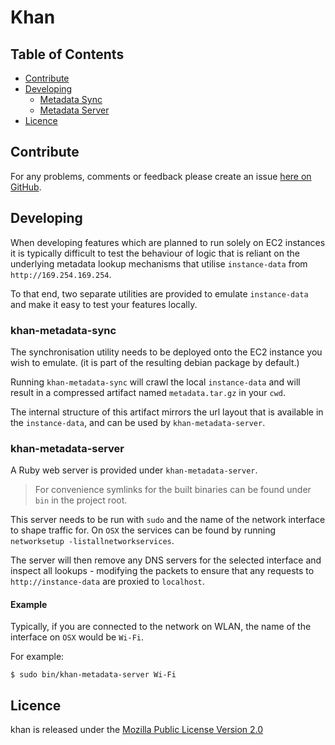 # Khan

## Table of Contents

* [Contribute](#contribute)
* [Developing](#developing)
    - [Metadata Sync](#khan-metadata-sync)
    - [Metadata Server](#khan-metadata-server)
* [Licence](#licence)


## Contribute

For any problems, comments or feedback please create an issue [here on GitHub](github.com/brendanhay/khan/issues).


## Developing

When developing features which are planned to run solely on EC2 instances it is
typically difficult to test the behaviour of logic that is reliant on the underlying
metadata lookup mechanisms that utilise `instance-data` from `http://169.254.169.254`.

To that end, two separate utilities are provided to emulate `instance-data` and
make it easy to test your features locally.

### khan-metadata-sync

The synchronisation utility needs to be deployed onto the EC2 instance you wish
to emulate. (it is part of the resulting debian package by default.)

Running `khan-metadata-sync` will crawl the local `instance-data` and will result
in a compressed artifact named `metadata.tar.gz` in your `cwd`.

The internal structure of this artifact mirrors the url layout that is available
in the `instance-data`, and can be used by `khan-metadata-server`.

### khan-metadata-server

A Ruby web server is provided under `khan-metadata-server`.

> For convenience symlinks for the built binaries can be found under `bin` in the project root.

This server needs to be run with `sudo` and the name of the network interface to
shape traffic for. On `OSX` the services can be found by running `networksetup -listallnetworkservices`.

The server will then remove any DNS servers for the selected interface and inspect
all lookups - modifying the packets to ensure that any requests to `http://instance-data`
are proxied to `localhost`.

#### Example

Typically, if you are connected to the network on WLAN, the name of the interface on `OSX` would be `Wi-Fi`.

For example:

```
$ sudo bin/khan-metadata-server Wi-Fi

```




## Licence

khan is released under the [Mozilla Public License Version 2.0](http://www.mozilla.org/MPL/)
